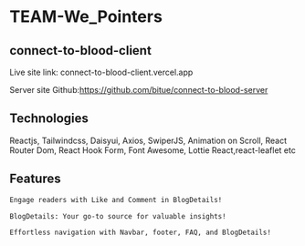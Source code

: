 # TEAM-We_Pointers

## connect-to-blood-client

Live site link: connect-to-blood-client.vercel.app

Server site Github:https://github.com/bitue/connect-to-blood-server

## Technologies
Reactjs, Tailwindcss, Daisyui, Axios, SwiperJS, Animation on Scroll, React Router Dom, React Hook Form, Font Awesome, Lottie React,react-leaflet etc

## Features

```bash
Engage readers with Like and Comment in BlogDetails!
```

```bash
BlogDetails: Your go-to source for valuable insights!

```

```bash
Effortless navigation with Navbar, footer, FAQ, and BlogDetails!
```

